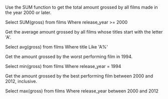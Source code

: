 Use the SUM function to get the total amount grossed by all films made in the year 2000 or later.

Select SUM(gross) from films
Where release_year >= 2000

Get the average amount grossed by all films whose titles start with the letter 'A'.

Select avg(gross) from films
Where title Like 'A%'

Get the amount grossed by the worst performing film in 1994.

Select min(gross) from films
Where release_year = 1994

Get the amount grossed by the best performing film between 2000 and 2012, inclusive.

Select max(gross) from films
Where release_year between 2000 and 2012
